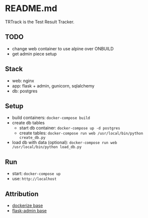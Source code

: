 # README.md

TRTrack is the Test Result Tracker.


## TODO
- change web container to use alpine over ONBUILD
- get admin piece setup


## Stack
- web: nginx
- app: flask + admin, gunicorn, sqlalchemy
- db: postgres


## Setup
- build containers: `docker-compose build`
- create db tables
  * start db container: `docker-compose up -d postgres`
  * create tables: `docker-compose run web /usr/local/bin/python create_db.py`
- load db with data (optional): `docker-compose run web /usr/local/bin/python load_db.py`


## Run
- start: `docker-compose up`
- use: `http://localhost`


## Attribution
- [dockerize base](https://realpython.com/blog/python/dockerizing-flask-with-compose-and-machine-from-localhost-to-the-cloud/)
- [flask-admin base](https://github.com/flask-admin/flask-admin/blob/master/examples/sqla/app.py)
